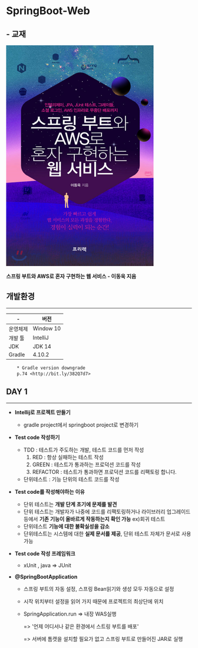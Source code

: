 # SpringBoot-Web
## - 교재 


<img src="./img/Book.jpg" width="400" height="600">

**스프링 부트와 AWS로 혼자 구현하는 웹 서비스 - 이동욱 지음**      


## 개발환경
 ---

| - |버전|
|---|---|
|운영체제|Window 10|
|개발 툴|IntelliJ|
|JDK|JDK 14|
|Gradle|4.10.2|
        * Gradle version downgrade
        p.74 <http://bit.ly/382Q7d7>  
## DAY 1
---
- **Intellij로 프로젝트 만들기**
    - gradle project에서 springboot project로 변경하기 
- **Test code 작성하기**
    - TDD : 테스트가 주도하는 개발, 테스트 코드를 먼저 작성
        1. RED : 항상 실패하는 테스트 작성
        2. GREEN : 테스트가 통과하는 프로덕션 코드를 작성
        3. REFACTOR : 테스트가 통과하면 프로덕션 코드를 리팩토링 합니다.
    - 단위테스트 : 기능 단위의 테스트 코드를 작성

- **Test code를 작성해야하는 이유**
    - 단위 테스트는 **개발 단계 초기에 문제를 발견**
    - 단위 테스트는 개발자가 나중에 코드를 리팩토링하거나 라이브러리 업그레이드 등에서 **기존 기능이 올바르게 작동하는지 확인 가능** ex)회귀 테스트
    - 단위테스트 **기능에 대한 불확실성을 감소**
    - 단위테스트는 시스템에 대한 **실제 문서를 제공**, 단위 테스트 자체가 문서로 사용 가능 
- **Test code 작성 프레임워크**
    - xUnit , java => JUnit 

- **@SpringBootApplication**
    - 스프링 부트의 자동 설정, 스프링 Bean읽기와 생성 모두 자동으로 설정 
    - 시작 위치부터 설정을 읽어 가지 때문에 프로젝트의 최상단에 위치 
    - SpringApplication.run => 내장 WAS실행  
    
      => '언제 어디서나 같은 환경에서 스트링 부트를 배포' 
      
      => 서버에 톰캣을 설치할 필요가 없고 스프링 부트로 만들어진 JAR로 실행 
